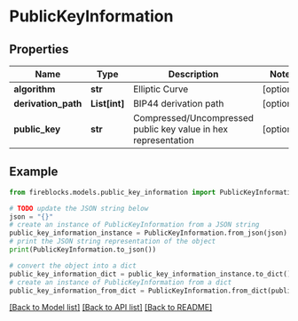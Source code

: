 # PublicKeyInformation


## Properties

Name | Type | Description | Notes
------------ | ------------- | ------------- | -------------
**algorithm** | **str** | Elliptic Curve | [optional] 
**derivation_path** | **List[int]** | BIP44 derivation path | [optional] 
**public_key** | **str** | Compressed/Uncompressed public key value in hex representation | [optional] 

## Example

```python
from fireblocks.models.public_key_information import PublicKeyInformation

# TODO update the JSON string below
json = "{}"
# create an instance of PublicKeyInformation from a JSON string
public_key_information_instance = PublicKeyInformation.from_json(json)
# print the JSON string representation of the object
print(PublicKeyInformation.to_json())

# convert the object into a dict
public_key_information_dict = public_key_information_instance.to_dict()
# create an instance of PublicKeyInformation from a dict
public_key_information_from_dict = PublicKeyInformation.from_dict(public_key_information_dict)
```
[[Back to Model list]](../README.md#documentation-for-models) [[Back to API list]](../README.md#documentation-for-api-endpoints) [[Back to README]](../README.md)



